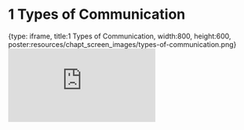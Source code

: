 # 1 Types of Communication
 
{type: iframe, title:1 Types of Communication, width:800, height:600, poster:resources/chapt_screen_images/types-of-communication.png}
![](https://datatrail-jhu.github.io/10_communication/no_toc/types-of-communication.html)
 

 
